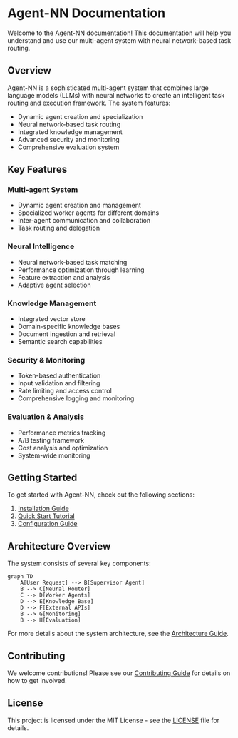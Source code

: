 # Agent-NN Documentation

Welcome to the Agent-NN documentation! This documentation will help you understand and use our multi-agent system with neural network-based task routing.

## Overview

Agent-NN is a sophisticated multi-agent system that combines large language models (LLMs) with neural networks to create an intelligent task routing and execution framework. The system features:

- Dynamic agent creation and specialization
- Neural network-based task routing
- Integrated knowledge management
- Advanced security and monitoring
- Comprehensive evaluation system

## Key Features

### Multi-agent System
- Dynamic agent creation and management
- Specialized worker agents for different domains
- Inter-agent communication and collaboration
- Task routing and delegation

### Neural Intelligence
- Neural network-based task matching
- Performance optimization through learning
- Feature extraction and analysis
- Adaptive agent selection

### Knowledge Management
- Integrated vector store
- Domain-specific knowledge bases
- Document ingestion and retrieval
- Semantic search capabilities

### Security & Monitoring
- Token-based authentication
- Input validation and filtering
- Rate limiting and access control
- Comprehensive logging and monitoring

### Evaluation & Analysis
- Performance metrics tracking
- A/B testing framework
- Cost analysis and optimization
- System-wide monitoring

## Getting Started

To get started with Agent-NN, check out the following sections:

1. [Installation Guide](getting-started/installation.md)
2. [Quick Start Tutorial](getting-started/quickstart.md)
3. [Configuration Guide](getting-started/configuration.md)

## Architecture Overview

The system consists of several key components:

```mermaid
graph TD
    A[User Request] --> B[Supervisor Agent]
    B --> C[Neural Router]
    C --> D[Worker Agents]
    D --> E[Knowledge Base]
    D --> F[External APIs]
    B --> G[Monitoring]
    B --> H[Evaluation]
```

For more details about the system architecture, see the [Architecture Guide](concepts/architecture.md).

## Contributing

We welcome contributions! Please see our [Contributing Guide](development/contributing.md) for details on how to get involved.

## License

This project is licensed under the MIT License - see the [LICENSE](https://github.com/EcoSphereNetwork/Agent-NN/blob/main/LICENSE) file for details.
